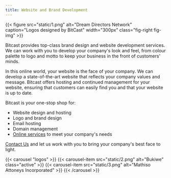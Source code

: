 ```yaml
---
title: Website and Brand Development
---
```


{{< figure src="static/1.png" alt="Dream Directors Network" caption="Logos designed by BitCast" width="300px" class="fig-right fig-img" >}}

Bitcast provides top-class brand design and website development services. We can
work with you to develop your company's look and feel, from colour palette to
logo and motto to keep your business in the front of customers' minds.

In this online world, your website is the face of your company. We can develop
a state-of-the-art website that reflects your company values and message.
Bitcast offers hosting and continued management for your website, ensuring that
customers can easily find you and that your website is up to date.

Bitcast is your one-stop shop for:
* Website design and hosting
* Logo and brand design
* Email hosting
* Domain management
* [Online services](../online-services/) to meet your company's needs

[Contact Us](/contact/) and let us work with you to bring your company's best
face to light.

{{< carousel "logos" >}}
{{< carousel-item src="static/2.png" alt="Bukiwe" class="active" >}}
{{< carousel-item src="static/3.png" alt="Mathiso Attoneys Incorporated" >}}
{{< /carousel >}}
